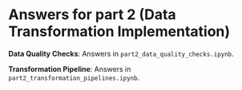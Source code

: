 # Answers for part 2 (Data Transformation Implementation)
**Data Quality Checks**: Answers in `part2_data_quality_checks.ipynb`.

**Transformation Pipeline**: Answers in `part2_transformation_pipelines.ipynb`.